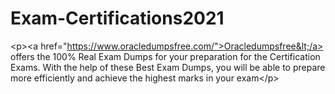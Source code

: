 # Exam-Certifications2021
&lt;p>&lt;a href="https://www.oracledumpsfree.com/">Oracledumpsfree&lt;/a> offers the 100% Real Exam Dumps for your preparation for the Certification Exams. With the help of these Best Exam Dumps, you will be able to prepare more efficiently and achieve the highest marks in your exam&lt;/p>
